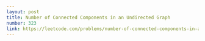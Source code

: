 ```yaml
---
layout: post
title: Number of Connected Components in an Undirected Graph
number: 323
link: https://leetcode.com/problems/number-of-connected-components-in-an-undirected-graph
---
```

